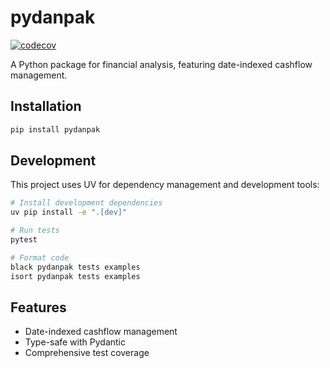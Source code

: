 # pydanpak

[![codecov](https://codecov.io/gh/danielegan/pydanpak/branch/main/graph/badge.svg)](https://codecov.io/gh/danielegan/pydanpak)

A Python package for financial analysis, featuring date-indexed cashflow management.

## Installation

```bash
pip install pydanpak
```

## Development

This project uses UV for dependency management and development tools:

```bash
# Install development dependencies
uv pip install -e ".[dev]"

# Run tests
pytest

# Format code
black pydanpak tests examples
isort pydanpak tests examples
```

## Features

- Date-indexed cashflow management
- Type-safe with Pydantic
- Comprehensive test coverage
